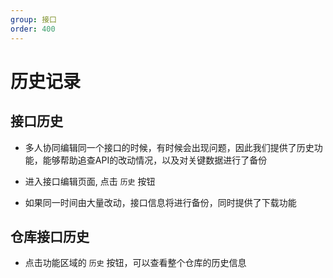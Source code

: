```yaml
---
group: 接口
order: 400
---
```


# 历史记录

## 接口历史
- 多人协同编辑同一个接口的时候，有时候会出现问题，因此我们提供了历史功能，能够帮助追查API的改动情况，以及对关键数据进行了备份
- 进入接口编辑页面, 点击 `历史` 按钮
<code src="./interface/component/button_zh.tsx" inline=true></code>

- 如果同一时间由大量改动，接口信息将进行备份，同时提供了下载功能
<code src="./interface/component/history_zh.tsx" inline=true></code>
## 仓库接口历史
- 点击功能区域的 `历史` 按钮，可以查看整个仓库的历史信息
<code src="./interface/component/repository_history_zh.tsx" inline=true></code>

